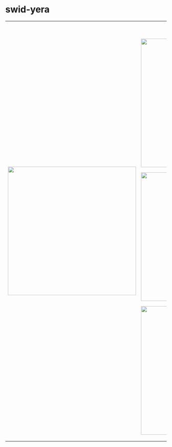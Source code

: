 # swid-yera

<table>
<tr>
  
  <td width="50%" align="center" valign="middle">
    <img src="https://media1.tenor.com/m/PyRd_9AofrcAAAAC/tomioka-tomioka-giyu.gif" width="400" style="border-radius:0;"/>
  </td>

  <td width="50%" align="center" valign="top">
    <p>
      <img src="https://img.shields.io/badge/Java-%23ED8B00.svg?style=flat-square&logo=openjdk&logoColor=white"/>
      <img src="https://img.shields.io/badge/SpringBoot-%236DB33F.svg?style=flat-square&logo=springboot&logoColor=white"/>
      <img src="https://img.shields.io/badge/PostgreSQL-%23336791.svg?style=flat-square&logo=postgresql&logoColor=white"/>
      <img src="https://img.shields.io/badge/Kafka-%23F55D0E.svg?style=flat-square&logo=apachekafka&logoColor=white"/>
      <img src="https://img.shields.io/badge/MongoDB-%2347A248.svg?style=flat-square&logo=mongodb&logoColor=white"/>
    </p>
    <p>
      <img src="https://github-readme-stats.vercel.app/api?username=swid-yera&show_icons=true&theme=shadow_blue&hide_border=true&border_radius=0" width="400"/>
    </p>
    <p>
      <img src="https://github-readme-stats.vercel.app/api/top-langs/?username=swid-yera&layout=compact&theme=shadow_blue&hide_border=true&card_width=400&border_radius=0" width="400"/>
    </p>
    <p>
      <img src="https://streak-stats.demolab.com?user=swid-yera&theme=shadow_blue&hide_border=true&border_radius=0" width="400"/>
    </p>
  </td>
</tr>
</table>
